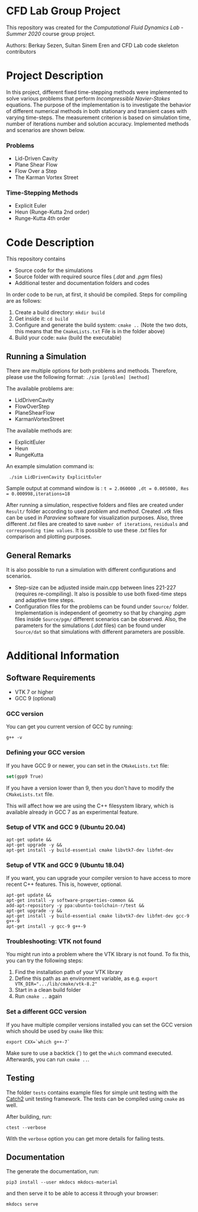 # CFD Lab Group Project #

This repository was created for the *Computational Fluid Dynamics Lab - Summer 2020* course group project.

Authors: Berkay Sezen, Sultan Sinem Eren and CFD Lab code skeleton contributors

# Project Description #

In this project, different fixed time-stepping methods were implemented to solve various problems that perform *Incompressible Navier-Stokes* equations. The purpose of the implementation is to investigate the behavior of different numerical methods in both stationary and transient cases with varying time-steps. The measurement criterion is based on simulation time, number of iterations number and solution accuracy. Implemented methods and scenarios are shown below. 

### Problems ###
  * Lid-Driven Cavity
  * Plane Shear Flow
  * Flow Over a Step
  * The Karman Vortex Street
  
### Time-Stepping Methods ###
  * Explicit Euler
  * Heun (Runge-Kutta 2nd order)
  * Runge-Kutta 4th order

# Code Description #

This repository contains

- Source code for the simulations
- Source folder with required source files (*.dat* and *.pgm* files)
- Additional tester and documentation folders and codes

In order code to be run, at first, it should be compiled. Steps for compiling are as follows:

1. Create a build directory: `mkdir build`
2. Get inside it: `cd build`
3. Configure and generate the build system: `cmake ..` (Note the two dots, this means that the `CmakeLists.txt` File is in the folder above)
4. Build your code: `make` (build the executable)

## Running a Simulation ##

There are multiple options for both problems and methods. Therefore, please use the following format: `./sim [problem] [method]`

The available problems are:
- LidDrivenCavity
- FlowOverStep
- PlaneShearFlow
- KarmanVortexStreet

The available methods are:
- ExplicitEuler
- Heun
- RungeKutta

An example simulation command is:
```shell
 ./sim LidDrivenCavity ExplicitEuler
```

Sample output at command window is : `t = 2.060000 ,dt = 0.005000, Res = 0.000998,iterations=18`

After running a simulation, respective folders and files are created under `Result/` folder according to used *problem* and *method*. Created *.vtk* files can be used in *Paraview* software for visualization purposes. Also, three different *.txt* files are created to save `number of iterations`, `residuals` and `corresponding time values`. It is possible to use these *.txt* files for comparison and plotting purposes.

## General Remarks ##

It is also possible to run a simulation with different configurations and scenarios.
- Step-size can be adjusted inside main.cpp between lines 221-227 (requires re-compiling). It also is possible to use both fixed-time steps and adaptive time steps.
- Configuration files for the problems can be found under `Source/` folder. Implementation is independent of geometry so that by changing *.pgm* files inside `Source/pgm/` different scenarios can be observed. Also, the parameters for the simulations (*.dat* files) can be found under `Source/dat` so that simulations with different parameters are possible.

# Additional Information #

## Software Requirements

* VTK 7 or higher
* GCC 9 (optional) 

### GCC version

You can get you current version of GCC by running:

```shell
g++ -v
```

### Defining your GCC version

If you have GCC 9 or newer, you can set in the `CMakeLists.txt` file:

```cmake
set(gpp9 True)
```

If you have a version lower than 9, then you don't have to modify the `CMakeLists.txt` file.

This will affect how we are using the C++ filesystem library, which is available already in GCC 7 as an experimental feature.

### Setup of VTK and GCC 9 (Ubuntu **20.04**)

```
apt-get update &&
apt-get upgrade -y &&
apt-get install -y build-essential cmake libvtk7-dev libfmt-dev
```

### Setup of VTK and GCC 9 (Ubuntu **18.04**)

If you want, you can upgrade your compiler version to have access to more recent C++ features.
This is, however, optional.

```
apt-get update &&
apt-get install -y software-properties-common &&
add-apt-repository -y ppa:ubuntu-toolchain-r/test &&
apt-get upgrade -y &&
apt-get install -y build-essential cmake libvtk7-dev libfmt-dev gcc-9 g++-9
apt-get install -y gcc-9 g++-9
```

### Troubleshooting: VTK not found

You might run into a problem where the VTK library is not found. To fix this, you can try the following steps:

1. Find the installation path of your VTK library 
2. Define this path as an environment variable, as e.g. `export VTK_DIR=".../lib/cmake/vtk-8.2"`
3. Start in a clean build folder
4. Run `cmake ..` again

### Set a different GCC version

If you have multiple compiler versions installed you can set the GCC version which should be used by `cmake` like this:

```shell
export CXX=`which g++-7`
```

Make sure to use a backtick (\`) to get the `which` command executed. Afterwards, you can run `cmake ..`.

## Testing 

The folder `tests` contains example files for simple unit testing with the [Catch2](https://github.com/catchorg/Catch2) unit testing framework. The tests can be compiled using `cmake` as well.

After building, run:

```
ctest --verbose
```

With the `verbose` option you can get more details for failing tests.

## Documentation 

The generate the documentation, run:

```
pip3 install --user mkdocs mkdocs-material
```

and then serve it to be able to access it through your browser:

```
mkdocs serve
```

